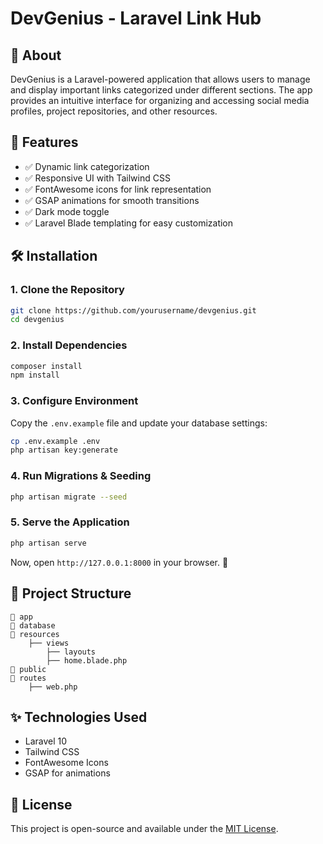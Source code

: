 # DevGenius - Laravel Link Hub

## 📌 About
DevGenius is a Laravel-powered application that allows users to manage and display important links categorized under different sections. The app provides an intuitive interface for organizing and accessing social media profiles, project repositories, and other resources.

## 🚀 Features
- ✅ Dynamic link categorization
- ✅ Responsive UI with Tailwind CSS
- ✅ FontAwesome icons for link representation
- ✅ GSAP animations for smooth transitions
- ✅ Dark mode toggle
- ✅ Laravel Blade templating for easy customization

## 🛠️ Installation
### 1. Clone the Repository
```sh
git clone https://github.com/yourusername/devgenius.git
cd devgenius
```

### 2. Install Dependencies
```sh
composer install
npm install
```

### 3. Configure Environment
Copy the `.env.example` file and update your database settings:
```sh
cp .env.example .env
php artisan key:generate
```

### 4. Run Migrations & Seeding
```sh
php artisan migrate --seed
```

### 5. Serve the Application
```sh
php artisan serve
```
Now, open `http://127.0.0.1:8000` in your browser. 🚀

## 📂 Project Structure
```
📁 app
📁 database
📁 resources
    ├── views
        ├── layouts
        ├── home.blade.php
📁 public
📁 routes
    ├── web.php
```

## ✨ Technologies Used
- Laravel 10
- Tailwind CSS
- FontAwesome Icons
- GSAP for animations

## 📜 License
This project is open-source and available under the [MIT License](LICENSE).

